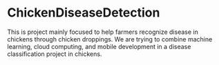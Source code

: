 # ChickenDiseaseDetection
This is project mainly focused to help farmers recognize disease in chickens through chicken droppings. We are trying to combine machine learning, cloud computing, and mobile development in a disease classification project in chickens.
